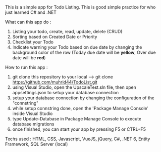 This is a simple app for Todo Listing. This is good simple practice for who just learned C# and .NET

What can this app do :
1.  Listing your todo, create, read, update, delete (CRUD)
2.  Sorting based on Created Date or Priority
3.  Checklist your Todo
4.  Indicate warning your Todo based on due date by changing the background color of the row (Today due date will be **yellow**, Over due date will be **red**)

How to run this app :
1.  git clone this repository to your local --> git clone https://github.com/muhrid44/TodoList.git
2.  using Visual Studio, open the UpscaleTest.sln file, then open appsettings.json to setup your database connection
3.  setup your database connection by changing the configuration of the "connstring"
4.  while setup connstring done, open the 'Package Manage Console' inside Visual Studio
5.  type Update-Database in Package Manage Console to execute database migrations
6.  once finished, you can start your app by pressing F5 or CTRL+F5

Techs used : HTML, CSS, Javascript, VueJS, jQuery, C#, .NET 6, Entity Framework, SQL Server (local)
